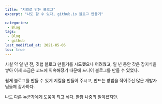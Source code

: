 ```yaml
---
title: "지킬로 만든 블로그"
excerpt: "나도 할 수 있다, github.io 블로그 만들기"

categories:
 - Blog
tags:
 - Blog
 - github
last_modified_at: 2021-05-06
toc: true
---
```


사실 약 일 년 전, 깃헙 블로그 만들기를 시도했으나 
어려웠고, 일 년 동안 갖은 잡지식을 쌓아 이제 조금은 코드에 
익숙해졌기 때문에 드디어 블로그를 만들 수 있었다. 

쉽게 블로그를 만들 수 있게 지킬을 만들어 주시고, 
만드는 방법을 적어주신 많은 개발자님들께 감사하다.

나도 다른 누군가에게 도움이 되고 싶다. 
한참 나중의 일이겠지만. 
